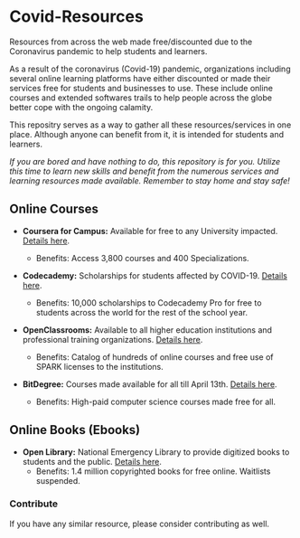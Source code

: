 # Covid-Resources

Resources from across the web made free/discounted due to the Coronavirus pandemic to help students and learners.  

As a result of the coronavirus (Covid-19) pandemic, organizations including several online learning platforms have either discounted or made their services free for students and businesses to use. These include online courses and extended softwares trails to help people across the globe better cope with the ongoing calamity.  

This repositry serves as a way to gather all these resources/services in one place. Although anyone can benefit from it, it is intended  for students and learners.  

*If you are bored and have nothing to do, this repository is for you. Utilize this time to learn new skills and benefit from the numerous services and learning resources made available. Remember to stay home and stay safe!*

## Online Courses

* **Coursera for Campus:** Available for free to any University impacted. [Details here](https://www.coursera.org/coronavirus).
  * Benefits: Access 3,800 courses and 400 Specializations.
  
* **Codecademy:** Scholarships for students affected by COVID-19. [Details here](https://pro.codecademy.com/learn-from-home/).
  * Benefits: 10,000 scholarships to Codecademy Pro for free to students across the world for the rest of the school year.

* **OpenClassrooms:** Available to all higher education institutions and professional training organizations. [Details here](https://openclassrooms.com/en/p/academic-continuity).
  * Benefits: Catalog of hundreds of online courses and free use of SPARK licenses to the institutions.

* **BitDegree:** Courses made available for all till April 13th. [Details here](https://www.bitdegree.org/tag/covid).
  * Benefits: High-paid computer science courses made free for all.
  
## Online Books (Ebooks)

* **Open Library:** National Emergency Library to provide digitized books to students and the public. [Details here](http://blog.archive.org/2020/03/24/announcing-a-national-emergency-library-to-provide-digitized-books-to-students-and-the-public/).
  * Benefits: 1.4 million copyrighted books for free online. Waitlists suspended.


### Contribute

If you have any similar resource, please consider contributing as well. 
